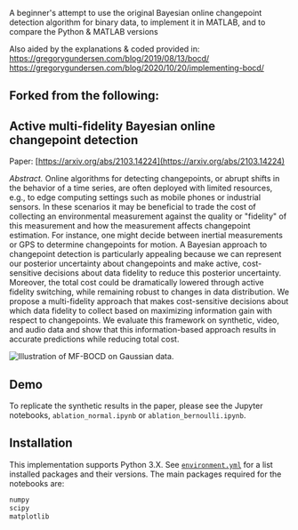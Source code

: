 A beginner's attempt to use the original Bayesian online changepoint detection algorithm for binary data, to implement it in MATLAB, and to compare the Python & MATLAB versions

Also aided by the explanations & coded provided in:
https://gregorygundersen.com/blog/2019/08/13/bocd/
https://gregorygundersen.com/blog/2020/10/20/implementing-bocd/

## Forked from the following:
## Active multi-fidelity Bayesian online changepoint detection

Paper: [https://arxiv.org/abs/2103.14224](https://arxiv.org/abs/2103.14224)

_Abstract._ Online algorithms for detecting changepoints, or abrupt shifts in the behavior of a time series, are often deployed with limited resources, e.g., to edge computing settings such as mobile phones or industrial sensors. In these scenarios it may be beneficial to trade the cost of collecting an environmental measurement against the quality or "fidelity" of this measurement and how the measurement affects changepoint estimation. For instance, one might decide between inertial measurements or GPS to determine changepoints for motion. A Bayesian approach to changepoint detection is particularly appealing because we can represent our posterior uncertainty about changepoints and make active, cost-sensitive decisions about data fidelity to reduce this posterior uncertainty. Moreover, the total cost could be dramatically lowered through active fidelity switching, while remaining robust to changes in data distribution. We propose a multi-fidelity approach that makes cost-sensitive decisions about which data fidelity to collect based on maximizing information gain with respect to changepoints. We evaluate this framework on synthetic, video, and audio data and show that this information-based approach results in accurate predictions while reducing total cost.

![Illustration of MF-BOCD on Gaussian data.](https://raw.githubusercontent.com/PrincetonLIPS/mf-bocd/master/images/mi_illustration.png)

## Demo

To replicate the synthetic results in the paper, please see the Jupyter notebooks, `ablation_normal.ipynb` or `ablation_bernoulli.ipynb`.

## Installation

This implementation supports Python 3.X. See [`environment.yml`](https://github.com/PrincetonLIPS/mf-bocd/blob/master/environment.yml) for a list installed packages and their versions. The main packages required for the notebooks are:

```bash
numpy
scipy
matplotlib
```
